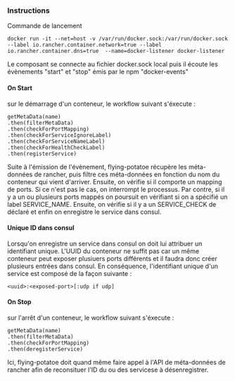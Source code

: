 ### Instructions

Commande de lancement

    docker run -it --net=host -v /var/run/docker.sock:/var/run/docker.sock --label io.rancher.container.network=true --label io.rancher.container.dns=true  --name=docker-listener docker-listener
    
Le composant se connecte au fichier docker.sock local puis il écoute les évènements "start" et "stop" émis par le npm "docker-events"

#### On Start

sur le démarrage d'un conteneur, le workflow suivant s'éxecute :

    getMetaData(name)
    .then(filterMetaData)
    .then(checkForPortMapping)
    .then(checkForServiceIgnoreLabel)
    .then(checkForServiceNameLabel)
    .then(checkForHealthCheckLabel)
    .then(registerService)
    
Suite à l'émission de l'évènement, flying-potatoe récupère les méta-données de rancher, puis filtre ces méta-données en fonction du nom du conteneur qui vient d'arriver.
Ensuite, on vérifie si il comporte un mapping de ports. Si ce n'est pas le cas, on interrompt le processus. Par contre, si il y a un ou plusieurs ports mappés on poursuit en vérifiant si on a spécifié un label SERVICE_NAME.
Ensuite, on vérifie si il y a un SERVICE_CHECK de déclaré et enfin on enregistre le service dans consul.

#### Unique ID dans consul

Lorsqu'on enregistre un service dans consul on doit lui attribuer un identifiant unique. L'UUID du conteneur ne suffit pas car un même conteneur peut exposer plusiuers ports différents et il faudra donc créer plusieurs entrées dans consul.
En conséquence, l'identifiant unique d'un service est composé de la façon suivante :

    <uuid>:<exposed-port>[:udp if udp]

#### On Stop

sur l'arrêt d'un conteneur, le workflow suivant s'éxecute :

    getMetaData(name)
    .then(filterMetaData)
    .then(checkForPortMapping)
    .then(deregisterService)
    
Ici, flying-potatoe doit quand même faire appel à l'API de méta-données de rancher afin de reconsituer l'ID du ou des servicese à désenregistrer.